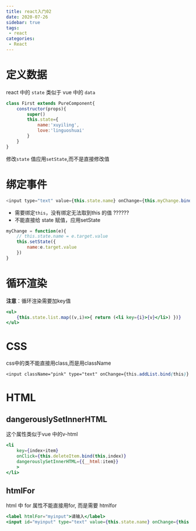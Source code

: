 ```yaml
---
title: react入门02
date: 2020-07-26
sidebar: true
tags:
 - react
categories: 
 - React
---
```


# 定义数据

react 中的 `state` 类似于 vue 中的 `data`

```js
class First extends PureComponent{
    constructor(props){
        super()
        this.state={
            name:'xuyiling',
            love:'linguoshuai'
        }
    }
}
```

修改`state` 值应用`setState`,而不是直接修改值

# 绑定事件

```js
<input type="text" value={this.state.name} onChange={this.myChange.bind(this)}/>
```

- 需要绑定`this`，没有绑定无法取到this 的值 ??????
- 不能直接给 state 赋值，应用setState

```js
myChange = function(e){
    // this.state.name = e.target.value
    this.setState({
    	name:e.target.value
    })
}
```

# 循环渲染

**注意**：循环渲染需要加key值

```jsx
<ul>
	{this.state.list.map((v,i)=>{ return (<li key={i}>{v}</li>) })}
</ul>
```

# CSS

css中的类不能直接用class,而是用className

```css
<input className="pink" type="text" onChange={this.addList.bind(this)} />
```
# HTML

## dangerouslySetInnerHTML

这个属性类似于vue 中的v-html

```jsx
<li 
    key={index+item}
    onClick={this.deleteItem.bind(this,index)}
    dangerouslySetInnerHTML={{__html:item}}
    >
</li>
```

## htmlFor

html 中 for 属性不能直接用for, 而是需要 htmlfor

```jsx
<label htmlFor="myinput">请输入</label>
<input id="myinput" type="text" value={this.state.name} onChange={this.myChange.bind(this)} />
```

